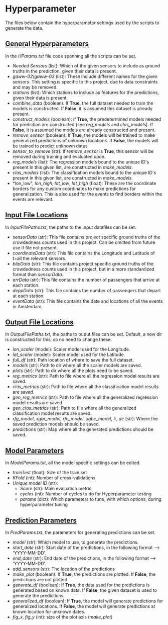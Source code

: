 # Hyperparameter
The files below contain the hyperparameter settings used by the scripts to generate the data. 

## [General Hyperparameters](ParamSettings/HParams.txt)
In the *HParams.txt* file code spanning all the scripts can be set. 
- *Needed Sensors* (list): Which of the given sensors to include as ground truths in the prediction, given their data is present.
- *gaww-02*/*gaww-03* (list): These include different names for the given sensors. This setting is specific to this project, due to data constraints and may be removed.
- *stations* (list): Which stations to include as features for the predictions, given their data is present.
- *combine_data* (boolean): If **True**, the full dataset needed to train the models is constructed. If **False**, it is assumed this dataset is already present.
- *construct_models* (boolean): if **True**, the predetermined models needed for prediction are constructed (see *reg_models* and *clas_models*). If **False**, it is assumed the models are already constructed and present. 
- *remove_sensor* (boolean): If **True**, the models will be trained to make generalized predictions of unknown locations. If **False**, the models will be trained to predict unknown dates. 
- *sensor_to_remove* (str): If *remove_sensor* is **True**, this sensor will be removed during training and evaluated upon. 
- *reg_models* (list): The regression models bound to the unique ID's present in this given list, are constructed in *make_models*.  
- *clas_models* (list): The classification models bound to the unique ID's present in this given list, are constructed in *make_models*.
- *lon_low", *lon_high*, *lat_low*, *lat_high* (float): These are the coordinate borders for any custom coordinates to make predictions for generalization. This is also used for the events to find borders within the events are relevant. 

## [Input File Locations](ParamSettings/InputFilePaths.txt)
In *InputFilePaths.txt*, the paths to the input datafiles can be set.
- *sensorData* (str): This file contains project specific ground truths of the crowdedness counts used in this project. Can be omitted from future use if file not present. 
- *coordinateData* (str): This file contains the Longitude and Latitude of t=all the relevant sensors. 
- *blipData* (str): This file contains project specific ground truths of the crowdedness counts used in this project, but in a more standardized format than *sensorData*. 
- *arrData* (str): This file contains the number of passengers that arrive at each station.  
- *deppData* (str): This file contains the number of passengers that depart at each station. 
- *eventData* (str): This file contains the date and locations of all the events in Amsterdam. 

## [Output File Locations](ParamSettings/OutputFilePaths.txt)
In *OutputFilePaths.txt*, the paths to ouput files can be set. Default, a new dir is constructed for this, so no need to change these. 
- *lon_scaler* (model): Scaler model used for the Longitude.
- *lat_scaler* (model): Scaler model used for the Latitude. 
- *full_df* (str): Path location of where to save the full dataset. 
- *models* (str): Path to dir where all the scaler models are saved. 
- *plots* (str): Path to dir where all the plots need to be saved. 
- *reg_metrics* (str): Path to file where all the regression model results are saved.
- *clas_metrics* (str): Path to file where all the classification model results are saved.
- *gen_reg_metrics* (str): Path to file where all the generalized regression model results are saved.
- *gen_clas_metrics* (str): Path to file where all the generalized classification model results are saved.
- *rfg_model*, *xgbr_model*, *rfc_model*, *xgbc_model*, *lr*, *dc* (str): Where the saved prediction models should be saved. 
- *predictions* (str): Map where all the generated predictions should be saved. 

## [Model Parameters](ParamSettings/ModelParams.txt)
In *ModelParams.txt*, all the model specific settings can be edited. 
- *trainTest* (float): Size of the train set
- *KFold* (int): Number of cross-validations
- *Unique model ID* (str):
    - *Score* (str): Main evaluation metric
    - *cycles* (int): Number of cycles to do for Hyperparameter testing
    - *params* (dict): Which parameters to tune, with which options, during hyperparameter tuning

## [Prediction Parameters](ParamSettings/PredParams.txt)
In *PredParams.txt*, the parameters for generating predictions can be set. 
- *model* (str): Which model to use, to generate the predictions.
- *start_date* (str): Start date of the predictions, in the following format --> 'YYYY-MM-DD'.
- *end_date* (str): End date of the predictions, in the following format --> 'YYYY-MM-DD'.
- *add_sensors* (str): The location of the predictions
- *make_plot* (boolean): If **True**, the predictions are plotted. If **False**, the predictions are not plotted
- *generate_df* (boolean): If **True**, the data used for the predictions is generated based on known data. If **False**, the given dataset is used to generate the predictions. 
- *generalized_df* (boolean): If **True**, the model will generate predictions for generalized locations. If **False**, the model will generate predictions at known location for unknown dates. 
- *fig_x*, *fig_y* (int): size of the plot axis (*make_plot*)